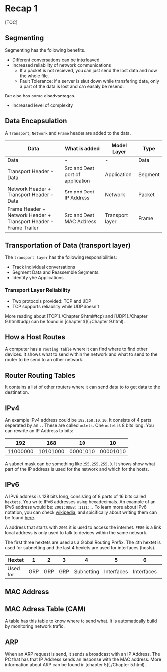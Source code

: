 # Recap 1

[TOC]

## Segmenting

Segmenting has the following benefits.

* Different conversations can be interleaved
* Increased reliability of network communications
  * If a packet is not recieved, you can just send the lost data and now the whole file.
  * Fault Tolerance: if a server is shut down while transfering data, only a part of the data is lost and can easaly be resend.

But also has some disadvantages.

* Increased level of complexity

## Data Encapsulation

A `Transport`, `Network` and `Frame` header are added to the data.

| Data                                                         | What is added                    | Model Layer     | Type    |
| ------------------------------------------------------------ | -------------------------------- | --------------- | ------- |
| Data                                                         | -                                | -               | Data    |
| Transport Header + Data                                      | Src and Dest port of application | Application     | Segment |
| Network Header + Transport Header + Data                     | Src and Dest IP Address          | Network         | Packet  |
| Frame Header + Network Header + Transport Header + Frame Trailer | Src and Dest MAC Address         | Transport layer | Frame   |

## Transportation of Data (transport layer)

The `transport layer` has the following responsibilities:

* Track individual conversations
* Segment Data and Reassemble Segments.
* Identify yhe Applications

### Transport Layer Reliability

* Two protocols provided: TCP and UDP
* TCP supports reliability while UDP doesn't

More reading about [TCP](./Chapter 9.html#tcp) and [UDP](./Chapter 9.html#udp) can be found in [chapter 9](./Chapter 9.html).

## How a Host Routes

A computer has a `routing table` where it can find where to find other devices. It shows what to send within the network and what to send to the router to be send to an other network.

## Router Routing Tables

It contains a list of other routers where it can send data to to get data to the destination.

## IPv4

An example IPv4 address could be `192.168.10.10`. It consists of 4 parts seperated by an `.`. These are called `octets`. One `octet` is 8 bits long. You can rewrite an IP Address to bits:

| 192      | 168      | 10       | 10       |
| -------- | -------- | -------- | -------- |
| 11000000 | 10101000 | 00001010 | 00001010 |

A subnet mask can be something like `255.255.255.0`. It shows show what part of the IP address is used for the network and which for the hosts.

## IPv6

A IPv6 address is 128 bits long, consisting of 8 parts of 16 bits called `hextets`. You write IPv6 addresses using hexadecimals. An example of an IPv6 address would be: `2001:0DB8::1111::`. To learn more about IPv6 notation, you can check [wikipedia](https://en.wikipedia.org/wiki/IPv6), and spicifically about writing them can be found [here](https://en.wikipedia.org/wiki/IPv6#Address_representation).

A address that starts with `2001` it is used to access the internet. `FE80` is a link local address is only used to talk to devices within the same network.

The first three hextets are used as a Global Routing Prefix. The 4th hextet is used for subnetting and the last 4 hextets are used for interfaces (hosts).

| Hextet   | 1    | 2    | 3    | 4          | 5          | 6          | 7          | 8          |
| -------- | ---- | ---- | ---- | ---------- | ---------- | ---------- | ---------- | ---------- |
| Used for | GRP  | GRP  | GRP  | Subnetting | Interfaces | Interfaces | Interfaces | Interfaces |

## MAC Address

## MAC Adress Table (CAM)

A table has this table to know where to send what. It is automatically build by monitoring network trafic.

## ARP

When an ARP request is send, it sends a broadcast with an IP Address. The PC that has that IP Address sends an response with the MAC address. More information about ARP can be found in [chapter 5](./Chapter 5.html).
